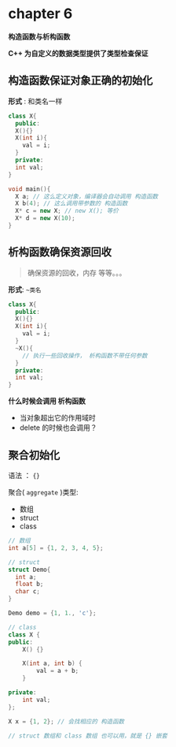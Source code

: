 # chapter 6

**构造函数与析构函数**



**C++ 为自定义的数据类型提供了类型检查保证**



## 构造函数保证对象正确的初始化

**形式** : 和类名一样

```c++
class X{
  public:
  X(){}
  X(int i){
    val = i;
  }
  private:
  int val;
}

void main(){
  X a; // 这么定义对象，编译器会自动调用 构造函数
  X b(4); // 这么调用带参数的 构造函数
  X* c = new X; // new X(); 等价
  X* d = new X(10);
}

```



## 析构函数确保资源回收

> 确保资源的回收，内存 等等。。。

**形式**: `~类名`

```c++
class X{
  public:
  X(){}
  X(int i){
    val = i;
  }
  ~X(){
    // 执行一些回收操作， 析构函数不带任何参数
  }
  private:
  int val;
}
```



**什么时候会调用 析构函数**

* 当对象超出它的作用域时
* delete 的时候也会调用？



## 聚合初始化

语法 ： `{}`

聚合( `aggregate` )类型:

* 数组
* struct
* class

```c++
// 数组
int a[5] = {1, 2, 3, 4, 5};

// struct
struct Demo{
  int a;
  float b;
  char c;
}

Demo demo = {1, 1., 'c'};

// class
class X {
public:
    X() {}

    X(int a, int b) {
        val = a + b;
    }

private:
    int val;
};

X x = {1, 2}; // 会找相应的 构造函数

// struct 数组和 class 数组 也可以用，就是 {} 嵌套

```

